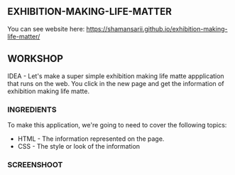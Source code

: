 EXHIBITION-MAKING-LIFE-MATTER
-----------------------------

You can see website here: https://shamansarii.github.io/exhibition-making-life-matter/

## WORKSHOP

IDEA - Let's make a super simple exhibition making life matte appplication that runs on the web. You click in the new page and get the information of exhibition making life matte.

### INGREDIENTS

To make this application, we're going to need to cover the following topics:
  * HTML - The information represented on the page.
  * CSS - The style or look of the information

### SCREENSHOOT

